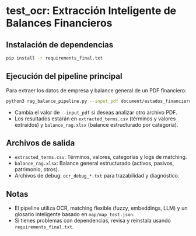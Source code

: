 # test_ocr: Extracción Inteligente de Balances Financieros

## Instalación de dependencias

```bash
pip install -r requirements_final.txt
```

## Ejecución del pipeline principal

Para extraer los datos de empresa y balance general de un PDF financiero:

```bash
python3 rag_balance_pipeline.py --input_pdf document/estados_financieros__pdf_93834000_202403.pdf --output_csv extracted_terms.csv --output_xlsx balance_rag.xlsx --debug
```

- Cambia el valor de `--input_pdf` si deseas analizar otro archivo PDF.
- Los resultados estarán en `extracted_terms.csv` (términos y valores extraídos) y `balance_rag.xlsx` (balance estructurado por categoría).

## Archivos de salida
- `extracted_terms.csv`: Términos, valores, categorías y logs de matching.
- `balance_rag.xlsx`: Balance general estructurado (activos, pasivos, patrimonio, otros).
- Archivos de debug: `ocr_debug_*.txt` para trazabilidad y diagnóstico.

## Notas
- El pipeline utiliza OCR, matching flexible (fuzzy, embeddings, LLM) y un glosario inteligente basado en `map/map_test.json`.
- Si tienes problemas con dependencias, revisa y reinstala usando `requirements_final.txt`.
